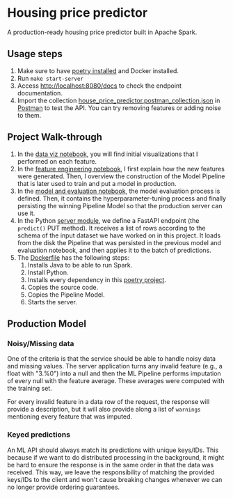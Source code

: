 # Housing price predictor

A production-ready housing price predictor built in Apache Spark.

## Usage steps

1. Make sure to have [poetry installed](https://python-poetry.org/docs/) and Docker installed.
2. Run `make start-server`
3. Access [http://localhost:8080/docs](http://localhost:8080/docs) to check the endpoint documentation.
4. Import the collection [house_price_predictor.postman_collection.json](house_price_predictor.postman_collection.json) in [Postman](https://www.postman.com/) to test the API. You can try removing features or adding noise to them.

## Project Walk-through

1. In the [data viz notebook](00_data_viz.ipynb), you will find initial visualizations that I performed on each feature.
2. In the [feature engineering notebook](01_feat_eng.ipynb), I first explain how the new features were generated. Then, I overview the construction of the Model Pipeline that is later used to train and put a model in production.
3. In the [model and evaluation notebook](02_model_and_eval.ipynb), the model evaluation process is defined. Then, it contains the hyperparameter-tuning process and finally persisting the winning Pipeline Model so that the production server can use it.
4. In the Python [server module](house_price_predictor/server/main.py), we define a FastAPI endpoint (the `predict()` PUT method). It receives a list of rows according to the schema of the input dataset we have worked on in this project. It loads from the disk the Pipeline that was persisted in the previous model and evaluation notebook, and then applies it to the batch of predictions.
5. The [Dockerfile](Dockerfile) has the following steps:
   1. Installs Java to be able to run Spark.
   2. Install Python.
   3. Installs every dependency in this [poetry project](pyproject.toml).
   4. Copies the source code.
   5. Copies the Pipeline Model.
   6. Starts the server.

## Production Model

### Noisy/Missing data

One of the criteria is that the service should be able to handle noisy data and missing values.
The server application turns any invalid feature (e.g., a float with "3.%0") into a null and then the ML Pipeline performs imputation of every null with the feature average.
These averages were computed with the training set.

For every invalid feature in a data row of the request, the response will provide a description, but it will also provide along a list of `warnings` mentioning every feature that was imputed.

### Keyed predictions

An ML API should always match its predictions with unique keys/IDs.
This because if we want to do distributed processing in the background, it might be hard to ensure the response is in the same order in that the data was received.
This way, we leave the responsibility of matching the provided keys/IDs to the client and won't cause breaking changes whenever we can no longer provide ordering guarantees.
